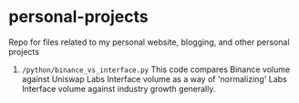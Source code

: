 # personal-projects
Repo for files related to my personal website, blogging, and other personal projects

1. `/python/binance_vs_interface.py` This code compares Binance volume against Uniswap Labs Interface volume as a way of 'normalizing' Labs Interface volume against industry growth generally.
